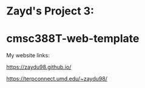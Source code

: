 # Zayd's Project 3:
# cmsc388T-web-template

My website links:

https://zaydu98.github.io/

https://terpconnect.umd.edu/~zaydu98/
